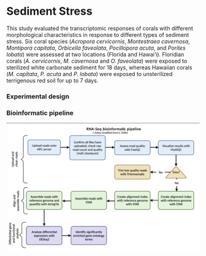 # Sediment Stress

This study evaluated the transcriptomic responses of corals with different morphological characteristics in response to different types of sediment stress. Six coral species (_Acropora cervicornis_, _Montestraea cavernosa_, _Montipora capitata_, _Orbicella faveolata_, _Pocillopora acuta_, and _Porites lobata_) were assessed at two locations (Florida and Hawai’i). Floridian corals (_A. cervicornis_, _M. cavernosa_ and _O. faveolata_) were exposed to sterilized white carbonate sediment for 18 days, whereas Hawaiian corals (_M. capitata_, _P. acuta_ and _P. lobata_) were exposed to unsterilized terrigenous red soil for up to 7 days. 

### Experimental design



### Bioinformatic pipeline

![](https://raw.githubusercontent.com/JillAshey/SedimentStress/master/Images/BioinformaticPipeline.jpeg?token=APHKO3ZVWTZNRAOJLSGSRATAU3WFC)
